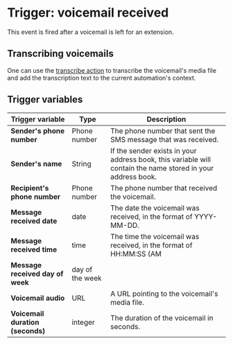 # Trigger: voicemail received

This event is fired after a voicemail is left for an extension. 

## Transcribing voicemails

One can use the [transcribe action](../actions/transcribe.md) to transcribe the voicemail's media file and add the transcription text to the current automation's context. 

## Trigger variables

| Trigger variable | Type | Description |
|-|-|-|
| **Sender's phone number** | Phone number | The phone number that sent the SMS message that was received. |
| **Sender's name** | String | If the sender exists in your address book, this variable will contain the name stored in your address book. |
| **Recipient's phone number** | Phone number | The phone number that received the voicemail. |
| **Message received date** | date | The date the voicemail was received, in the format of YYYY-MM-DD. |
| **Message received time** | time | The time the voicemail was received, in the format of HH:MM:SS (AM|PM) | 
| **Message received day of week** | day of the week | |
| **Voicemail audio** | URL | A URL pointing to the voicemail's media file. |
| **Voicemail duration (seconds)** | integer | The duration of the voicemail in seconds. |

